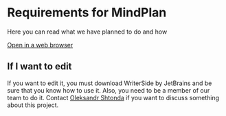 # Requirements for MindPlan
Here you can read what we have planned to do and how

[Open in a web browser](https://mindplan.github.io/requirements/starter-topic.html)

## If I want to edit
If you want to edit it, you must download WriterSide by JetBrains and be sure that you know how to use it.
Also, you need to be a member of our team to do it. Contact [Oleksandr Shtonda](mailto:oleksandrshtonda@gmail.com) if you want to discuss something about this project.
